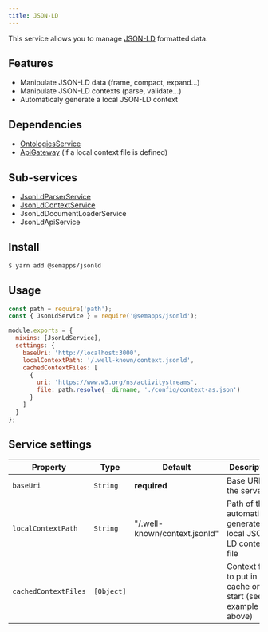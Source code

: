 ```yaml
---
title: JSON-LD
---
```


This service allows you to manage [JSON-LD](https://json-ld.org/) formatted data.

## Features

- Manipulate JSON-LD data (frame, compact, expand...)
- Manipulate JSON-LD contexts (parse, validate...)
- Automaticaly generate a local JSON-LD context

## Dependencies

- [OntologiesService](../ontologies)
- [ApiGateway](https://moleculer.services/docs/0.14/moleculer-web.html) (if a local context file is defined)

## Sub-services

- [JsonLdParserService](parser.md)
- [JsonLdContextService](context.md)
- JsonLdDocumentLoaderService
- JsonLdApiService

## Install

```bash
$ yarn add @semapps/jsonld
```

## Usage

```js
const path = require('path');
const { JsonLdService } = require('@semapps/jsonld');

module.exports = {
  mixins: [JsonLdService],
  settings: {
    baseUri: 'http://localhost:3000',
    localContextPath: '/.well-known/context.jsonld',
    cachedContextFiles: [
      {
        uri: 'https://www.w3.org/ns/activitystreams',
        file: path.resolve(__dirname, './config/context-as.json')
      }
    ]
  }
};
```

## Service settings

| Property             | Type       | Default                       | Description                                                    |
| -------------------- | ---------- | ----------------------------- | -------------------------------------------------------------- |
| `baseUri`            | `String`   | **required**                  | Base URL of the server.                                        |
| `localContextPath`   | `String`   | "/.well-known/context.jsonld" | Path of the automatically generated local JSON-LD context file |
| `cachedContextFiles` | `[Object]` |                               | Context files to put in cache on start (see example above)     |
